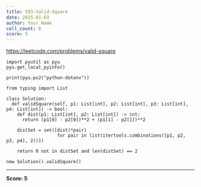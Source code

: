 ```yaml
---
title: 593-Valid-Square
date: 2025-01-03
author: Your Name
cell_count: 6
score: 5
---
```


https://leetcode.com/problems/valid-square


```
import pyutil as pyu
pyu.get_local_pyinfo()
```


```
print(pyu.ps2("python-dotenv"))
```


```
from typing import List
```


```
class Solution:
  def validSquare(self, p1: List[int], p2: List[int], p3: List[int], p4: List[int]) -> bool:
    def dist(p1: List[int], p2: List[int]) -> int:
      return (p1[0] - p2[0])**2 + (p1[1] - p2[1])**2

    distSet = set([dist(*pair)
                   for pair in list(itertools.combinations([p1, p2, p3, p4], 2))])

    return 0 not in distSet and len(distSet) == 2
```


```
new Solution().validSquare()
```


---
**Score: 5**